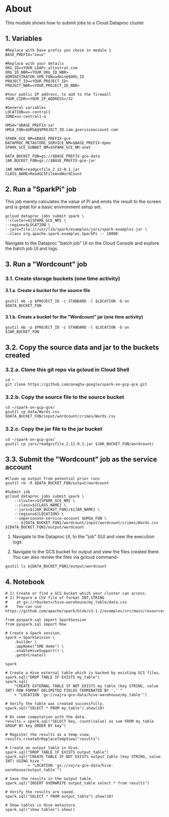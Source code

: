 # About

This module shows how to submit jobs to a Cloud Dataproc cluster

## 1. Variables

```
#Replace with base prefix you chose in module 1
BASE_PREFIX="zeus"  

#Replace with your details
ORG_ID=<YOUR_LDAP>.altostrat.com                              
ORG_ID_NBR=<YOUR_ORG_ID_NBR>
ADMINISTRATOR_UPN_FQN=admin@$ORG_ID 
PROJECT_ID=<YOUR_PROJECT_ID>
PROJECT_NBR=<YOUR_PROJECT_ID_NBR>

#Your public IP address, to add to the firewall
YOUR_CIDR=<YOUR_IP_ADDRESS>/32

#General variables
LOCATION=us-central1
ZONE=us-central1-a

UMSA="$BASE_PREFIX-sa"
UMSA_FQN=$UMSA@$PROJECT_ID.iam.gserviceaccount.com

SPARK_GCE_NM=$BASE_PREFIX-gce
DATAPROC_METASTORE_SERVICE_NM=$BASE_PREFIX-dpms
SPARK_GCE_SUBNET_NM=$SPARK_GCE_NM-snet

DATA_BUCKET_FQN=gs://$BASE_PREFIX-gce-data
JAR_BUCKET_FQN=gs://$BASE_PREFIX-gce-jar

JAR_NAME=readgcsfile_2.12-0.1.jar
CLASS_NAME=ReadGCSFileAndWordCount
```


## 2. Run a "SparkPi" job
This job merely calculates the value of Pi and emits the result to the screen and is great for a basic environment setup set.

```
gcloud dataproc jobs submit spark \
--cluster=${SPARK_GCE_NM} \
--region=$LOCATION \
--jars=file:///usr/lib/spark/examples/jars/spark-examples.jar \
--class org.apache.spark.examples.SparkPi -- 10000
```

Navigate to the Dataproc "batch job" UI on the Cloud Console and explore the batch job UI and logs.


## 3. Run a "Wordcount" job

### 3.1. Create storage buckets (one time activity)

#### 3.1.a. Create a bucket for the source file
```
gsutil mb -p $PROJECT_ID -c STANDARD -l $LOCATION -b on $DATA_BUCKET_FQN
```

#### 3.1.b. Create a bucket for the "Wordcount" jar (one time activity)
```
gsutil mb -p $PROJECT_ID -c STANDARD -l $LOCATION -b on $JAR_BUCKET_FQN
```

## 3.2. Copy the source data and jar to the buckets created

### 3.2.a. Clone this git repo via gcloud in Cloud Shell

```
cd ~
git clone https://github.com/anagha-google/spark-on-gcp-gce.git
```

### 3.2.b. Copy the source file to the source bucket

```
cd ~/spark-on-gcp-gce/
gsutil cp data/Wards.csv $DATA_BUCKET_FQN/input/wordcount/crimes/Wards.csv
```

### 3.2.c. Copy the jar file to the jar bucket

```
cd ~/spark-on-gcp-gce/
gsutil cp jars/readgcsfile_2.12-0.1.jar $JAR_BUCKET_FQN/wordcount/
```

## 3.3. Submit the "Wordcount" job as the service account

```
#Clean up output from potential prior runs
gsutil rm -R $DATA_BUCKET_FQN/output/wordcount 

#Submit job
gcloud dataproc jobs submit spark \
    --cluster=${SPARK_GCE_NM} \
    --class=${CLASS_NAME} \
    --jars=${JAR_BUCKET_FQN}/${JAR_NAME} \
    --region=${LOCATION} \
    --impersonate-service-account $UMSA_FQN \
    -- ${DATA_BUCKET_FQN}/wordcount/input/wordcount/crimes/Wards.csv ${DATA_BUCKET_FQN}/output/wordcount 
```

1. Navigate to the Dataproc UI, to the "job" GUI and view the execution logs<br>


2. Navigate to the GCS bucket for output and view the files created there. <br>
You can also review the files via gcloud command-
```
gsutil ls ${DATA_BUCKET_FQN}/output/wordcount 
```


## 4. Notebook 

```
# 1) Create or find a GCS bucket which your cluster can access.
# 2) Prepare a CSV file of format INT,STRING
#    at gs://<bucket>/hive-warehouse/my_table/data.csv
#    You can use https://github.com/apache/spark/blob/v3.1.2/examples/src/main/resources/kv1.txt

from pyspark.sql import SparkSession
from pyspark.sql import Row

# Create a Spark session.
spark = SparkSession \
    .builder \
    .appName("SME demo") \
    .enableHiveSupport() \
    .getOrCreate()

spark
```

```
# Create a Hive external table which is backed by existing GCS files.
spark.sql("DROP TABLE IF EXISTS my_table")
spark.sql(
    "CREATE EXTERNAL TABLE IF NOT EXISTS my_table (key STRING, value INT) ROW FORMAT DELIMITED FIELDS TERMINATED BY ',' "
    + "LOCATION 'gs://vajra-gce-data/hive-warehouse/my_table'")
```

```
# Verify the table was created successfully.
spark.sql("SELECT * FROM my_table").show(10)
```

```
# Do some computation with the data.
results = spark.sql("SELECT key, count(value) as sum FROM my_table GROUP BY key ORDER BY key")

# Register the results as a temp view.
results.createOrReplaceTempView("results")
```

```
# Create an output table in Hive.
spark.sql("DROP TABLE IF EXISTS output_table")
spark.sql("CREATE TABLE IF NOT EXISTS output_table (key STRING, value INT) USING hive "
          + "LOCATION 'gs://vajra-gce-data/hive-warehouse/output_table'")      
```

```
# Save the results in the output table.
spark.sql("INSERT OVERWRITE output_table select * from results")
```

```
# Verify the results are saved.
spark.sql("SELECT * FROM output_table").show(10)
```

```
# Show tables in Hive metastore.
spark.sql("show tables").show()
```

